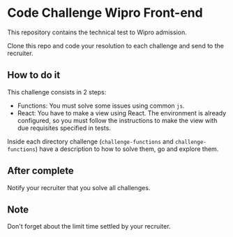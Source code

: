 # Code Challenge Wipro Front-end

This repository contains the technical test to Wipro admission.

Clone this repo and code your resolution to each challenge and send to the recruiter.

## How to do it

This challenge consists in 2 steps:

  * Functions: You must solve some issues using common `js`.
  * React: You have to make a view using React. The environment is already configured, so you must follow the instructions to make the view with due requisites specified in tests.

Inside each directory challenge (`challenge-functions` and `challenge-functions`) have a description to how to solve them, go and explore them.

## After complete

Notify your recruiter that you solve all challenges.

## Note

Don't forget about the limit time settled by your recruiter.
